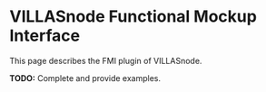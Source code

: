 # VILLASnode Functional Mockup Interface

This page describes the FMI plugin of VILLASnode.

**TODO:** Complete and provide examples.